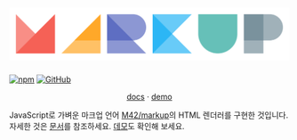 # ![m42kup](logo/logotype.svg?raw=true)

[![npm](https://img.shields.io/npm/v/m42kup)](https://www.npmjs.com/package/m42kup)
[![GitHub](https://img.shields.io/github/license/logico-philosophical/m42kup)](https://github.com/logico-philosophical/m42kup/blob/master/LICENSE)

<p align="center">
  <a href="https://logico-philosophical.github.io/m42kup/docs/build/index.html">docs</a> ·
  <a href="https://logico-philosophical.github.io/m42kup/web/demo.html">demo</a>
</p>

JavaScript로 가벼운 마크업 언어 [M42/markup](https://logico-philosophical.github.io/m42kup/docs/build/getting-started/introduction.html)의 HTML 렌더러를 구현한 것입니다. 자세한 것은 [문서](https://logico-philosophical.github.io/m42kup/docs/build/index.html)를 참조하세요. [데모](https://logico-philosophical.github.io/m42kup/web/demo.html)도 확인해 보세요.
